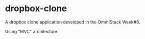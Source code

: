# dropbox-clone
A dropbox clone application developed in the OmmiStack Week#6.

Using "MVC" architecture.

